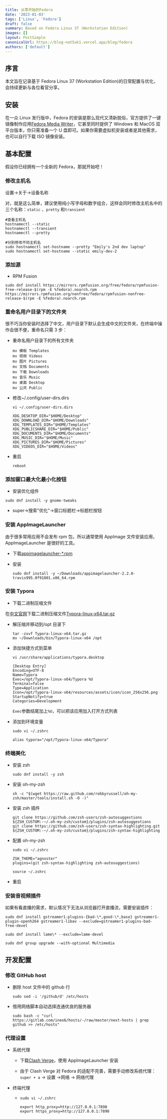 ```yaml
---
title: 从零开始的Fedora
date: '2023-01-03'
tags: ['Linux', 'Fedora']
draft: false
summary: Based on Fedora Linux 37 (Workstation Edition)
images: []
layout: PostSimple
canonicalUrl: https://blog-nat5uk1.vercel.app/blog/fedora
authors: ['default']
---
```


## 序言

本文旨在记录基于 Fedora Linux 37 (Workstation Edition)的日常配置与优化，会持续更新与各位看官分享。

## 安装

在一众 Linux 发行版中，Fedora 的安装是那么现代又清新脱俗，官方提供了一键镜像制作应用[Fedora Media Writer](https://getfedora.org/workstation/download/)，它甚至同时提供了 Windows 和 MacOS 双平台版本，你只需准备一个 U 盘即可。如果你需要虚拟机安装或者是其他需求，也可以自行下载 ISO 镜像安装。

## 基本配置

假设你已经拥有一个全新的 Fedora，那就开始吧！

### 修改主机名

设置->关于->设备名称

对，就是这么简单，建议使用纯小写字母和数字组合，这样会同时修改主机名中的三个名称：`static` 、`pretty` 和`transient`

```shell
#查看主机名
hostnamectl --static
hostnamectl --transient
hostnamectl --pretty

#分别修改不同主机名
sudo hostnamectl set-hostname --pretty "Emily's 2nd dev laptop"
sudo hostnamectl set-hostname --static emily-dev-2
```

### 添加源

- RPM Fusion

```shell
sudo dnf install https://mirrors.rpmfusion.org/free/fedora/rpmfusion-free-release-$(rpm -E %fedora).noarch.rpm https://mirrors.rpmfusion.org/nonfree/fedora/rpmfusion-nonfree-release-$(rpm -E %fedora).noarch.rpm
```

### 重命名用户目录下的文件夹

很不巧当你安装时选择了中文，用户目录下默认会生成中文的文件夹，在终端中操作会很不便，重命名只需 3 步：

- 重命名用户目录下的所有文件夹

  ```shell
  mv 模板 Templates
  mv 视频 Videos
  mv 图片 Pictures
  mv 文档 Documents
  mv 下载 Downloads
  mv 音乐 Music
  mv 桌面 Desktop
  mv 公共 Public
  ```

- 修改~/.config/user-dirs.dirs

  ```shell
  vi ~/.config/user-dirs.dirs
  ```

  ```shell
  XDG_DESKTOP_DIR="$HOME/Desktop"
  XDG_DOWNLOAD_DIR="$HOME/Downloads"
  XDG_TEMPLATES_DIR="$HOME/Templates"
  XDG_PUBLICSHARE_DIR="$HOME/Public"
  XDG_DOCUMENTS_DIR="$HOME/Documents"
  XDG_MUSIC_DIR="$HOME/Music"
  XDG_PICTURES_DIR="$HOME/Pictures"
  XDG_VIDEOS_DIR="$HOME/Videos"
  ```

- 重启

  ```shell
  reboot
  ```

### 添加窗口最大化最小化按钮

- 安装优化组件

```shell
sudo dnf install -y gnome-tweaks
```

- super->搜索"优化"->窗口标题栏->标题栏按钮

### 安装 AppImageLauncher

由于很多常用应用不会发布 rpm 包，所以通常使用 AppImage 文件安装应用，AppImageLauncher 是很好的工具。

- 下载[appimagelauncher-\*.rpm](https://github.com/TheAssassin/AppImageLauncher/releases/download/v2.2.0/appimagelauncher-2.2.0-travis995.0f91801.x86_64.rpm)

- 安装

  ```shell
  sudo dnf install -y ~/Downloads/appimagelauncher-2.2.0-travis995.0f91801.x86_64.rpm
  ```

### 安装 Typora

- 下载二进制压缩文件

在[中文官网](https://www.typoraio.cn/#linux)下载二进制压缩文件[Typora-linux-x64.tar.gz](https://download2.typoraio.cn/linux/Typora-linux-x64.tar.gz)

- 解压缩并移动到/opt 目录下

  ```shell
  tar -zxvf Typora-linux-x64.tar.gz
  mv ~/Downloads/bin/Typora-linux-x64 /opt
  ```

- 添加快捷方式到菜单

  ```shell
  vi /usr/share/applications/typora.desktop
  ```

  ```shell
  [Desktop Entry]
  Encoding=UTF-8
  Name=Typora
  Exec=/opt/Typora-linux-x64/Typora %U
  Terminal=false
  Type=Application
  Icon=/opt/Typora-linux-x64/resources/assets/icon/icon_256x256.png
  StartupNotify=true
  Categories=Development
  ```

  `Exec`参数结尾加上`%U`，可以把该应用加入打开方式列表

- 添加到环境变量

  ```shell
  sudo vi ~/.zshrc
  ```

  ```shell
  alias typora="/opt/Typora-linux-x64/Typora"
  ```

### 终端美化

- 安装 zsh

  ```shell
  sudo dnf install -y zsh
  ```

- 安装 oh-my-zsh

  ```shell
  sh -c "$(wget https://raw.github.com/robbyrussell/oh-my-zsh/master/tools/install.sh -O -)"
  ```

- 安装 zsh 插件

  ```shell
  git clone https://github.com/zsh-users/zsh-autosuggestions ${ZSH_CUSTOM:-~/.oh-my-zsh/custom}/plugins/zsh-autosuggestions
  git clone https://github.com/zsh-users/zsh-syntax-highlighting.git ${ZSH_CUSTOM:-~/.oh-my-zsh/custom}/plugins/zsh-syntax-highlighting
  ```

- 配置 oh-my-zsh

  ```shell
  sudo vi ~/.zshrc
  ```

  ```shell
  ZSH_THEME="agnoster"
  plugins=(git zsh-syntax-highlighting zsh-autosuggestions)
  ```

  ```shell
  source ~/.zshrc
  ```

- 重启

### 安装音视频插件

如果有看直播的需求，默认情况下无法从浏览器打开直播流，需要安装插件：

```SHELL
sudo dnf install gstreamer1-plugins-{bad-\*,good-\*,base} gstreamer1-plugin-openh264 gstreamer1-libav --exclude=gstreamer1-plugins-bad-free-devel

sudo dnf install lame\* --exclude=lame-devel

sudo dnf group upgrade --with-optional Multimedia
```

## 开发配置

### 修改 GitHub host

- 删除 host 文件中的 github 行

  ```shell
  sudo sed -i '/github/d' /etc/hosts
  ```

- 借用网络脚本自动选择连通优良的服务器

  ```shell
  sudo bash -c "curl https://gitlab.com/ineo6/hosts/-/raw/master/next-hosts | grep github >> /etc/hosts"
  ```

### 代理设置

- 系统代理

  - 下载[Clash Verge](https://github.com/zzzgydi/clash-verge/releases/download/v1.2.1/clash-verge_1.2.1_amd64.AppImage)，使用 AppImageLauncher 安装

  - 由于 Clash Verge 对 Fedora 的适配不完善，需要手动修改系统代理：`super + a` -> 设置 ->网络 -> 网络代理

- 终端代理

  - ```shell
    sudo vi ~/.zshrc
    ```

    ```shell
    export http_proxy=http://127.0.0.1:7890
    export https_proxy=http://127.0.0.1:7890
    ```
